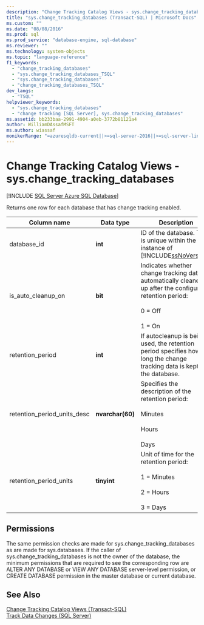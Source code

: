 ```yaml
---
description: "Change Tracking Catalog Views - sys.change_tracking_databases"
title: "sys.change_tracking_databases (Transact-SQL) | Microsoft Docs"
ms.custom: ""
ms.date: "08/08/2016"
ms.prod: sql
ms.prod_service: "database-engine, sql-database"
ms.reviewer: ""
ms.technology: system-objects
ms.topic: "language-reference"
f1_keywords: 
  - "change_tracking_databases"
  - "sys.change_tracking_databases_TSQL"
  - "sys.change_tracking_databases"
  - "change_tracking_databases_TSQL"
dev_langs: 
  - "TSQL"
helpviewer_keywords: 
  - "sys.change_tracking_databases"
  - "change tracking [SQL Server], sys.change_tracking_databases"
ms.assetid: bb233baa-2991-4904-a0eb-3772b81121a4
author: WilliamDAssafMSFT
ms.author: wiassaf
monikerRange: "=azuresqldb-current||>=sql-server-2016||>=sql-server-linux-2017||=azuresqldb-mi-current"
---
```

# Change Tracking Catalog Views - sys.change_tracking_databases
[!INCLUDE [SQL Server Azure SQL Database](../../includes/applies-to-version/sql-asdb.md)]

  Returns one row for each database that has change tracking enabled.  

|Column name|Data type|Description|  
|-----------------|---------------|-----------------|  
|database_id|**int**|ID of the database. This is unique within the instance of [!INCLUDE[ssNoVersion](../../includes/ssnoversion-md.md)].|  
|is_auto_cleanup_on|**bit**|Indicates whether change tracking data is automatically cleaned up after the configured retention period:<br /><br /> 0 = Off<br /><br /> 1 = On|  
|retention_period|**int**|If autocleanup is being used, the retention period specifies how long the change tracking data is kept in the database.|  
|retention_period_units_desc|**nvarchar(60)**|Specifies the description of the retention period:<br /><br /> Minutes<br /><br /> Hours<br /><br /> Days|  
|retention_period_units|**tinyint**|Unit of time for the retention period:<br /><br /> 1 = Minutes<br /><br /> 2 = Hours<br /><br /> 3 = Days|  
  
## Permissions  
 The same permission checks are made for sys.change_tracking_databases as are made for sys.databases. If the caller of sys.change_tracking_databases is not the owner of the database, the minimum permissions that are required to see the corresponding row are ALTER ANY DATABASE or VIEW ANY DATABASE server-level permission, or CREATE DATABASE permission in the master database or current database.  
  
## See Also  
 [Change Tracking Catalog Views &#40;Transact-SQL&#41;](./catalog-views-transact-sql.md)   
 [Track Data Changes &#40;SQL Server&#41;](../../relational-databases/track-changes/track-data-changes-sql-server.md)  
  
